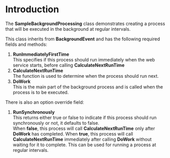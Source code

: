 # Introduction

The **SampleBackgroundProcessing** class demonstrates creating a process that will be executed in the background at regular intervals.  

This class inherits from **BackgroundEvent** and has the following required fields and methods:

1. **RunImmediatelyFirstTime**  
   This specifies if this process should run immediately when the web service starts, before calling **CalculateNextRunTime**
2. **CalculateNextRunTime**  
   The function is used to determine when the process should run next.
3. **DoWork**  
   This is the main part of the background process and is called when the process is to be executed.


There is also an option override field:  

1. **RunSynchronously**  
   This returns either true or false to indicate if this process should run synchronously or not, it defaults to false.  
   When **false**, this process will call **CalculateNextRunTime** only after **DoWork** has completed.
   When **true**, this process will call **CalculateNextRunTime** immediately after calling **DoWork** without waiting for it to complete.  This can be used for running a process at regular intervals.